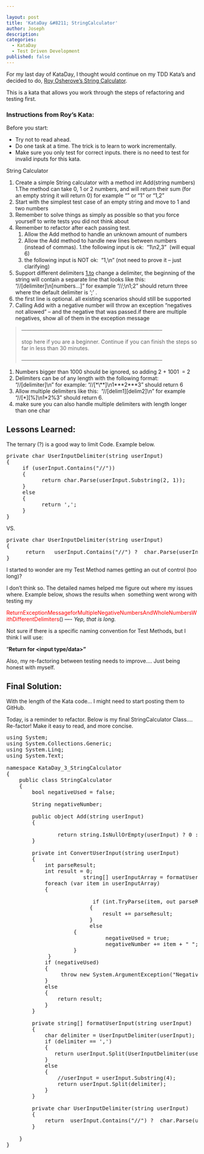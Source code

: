 ```yaml
---

layout: post
title: 'KataDay &#8211; StringCalculator'
author: Joseph
description:
categories:
  - KataDay
  - Test Driven Development
published: false
---
```

For my last day of KataDay, I thought would continue on my TDD Kata&#8217;s and decided to do, [Roy Osherove&#8217;s String Calculator][1].

This is a kata that allows you work through the steps of refactoring and testing first.

### Instructions from Roy&#8217;s Kata:

Before you start:

  * Try not to read ahead.
  * Do one task at a time. The trick is to learn to work incrementally.
  * Make sure you only test for correct inputs. there is no need to test for invalid inputs for this kata.

<!--more-->

String Calculator

  1. Create a simple String calculator with a method int Add(string numbers) 1.The method can take 0, 1 or 2 numbers, and will return their sum (for an empty string it will return 0) for example “” or “1” or “1,2”
  2. Start with the simplest test case of an empty string and move to 1 and two numbers
  3. Remember to solve things as simply as possible so that you force yourself to write tests you did not think about
  4. Remember to refactor after each passing test.
      1. Allow the Add method to handle an unknown amount of numbers
      2. Allow the Add method to handle new lines between numbers (instead of commas). 1.the following input is ok:  “1\n2,3”  (will equal 6)
      3. the following input is NOT ok:  “1,\n” (not need to prove it &#8211; just clarifying)
  5. Support different delimiters [1.to][2] change a delimiter, the beginning of the string will contain a separate line that looks like this:   “//[delimiter]\n[numbers…]” for example “//;\n1;2” should return three where the default delimiter is ‘;’ .
  6. the first line is optional. all existing scenarios should still be supported
  7. Calling Add with a negative number will throw an exception “negatives not allowed” &#8211; and the negative that was passed.if there are multiple negatives, show all of them in the exception message

> &#8212;&#8212;&#8212;&#8212;&#8212;&#8212;&#8212;&#8212;&#8212;&#8212;&#8212;&#8212;&#8212;&#8212;&#8212;&#8212;&#8212;&#8212;&#8212;&#8212;&#8212;&#8212;&#8212;&#8212;&#8212;&#8212;&#8211;
>
> stop here if you are a beginner. Continue if you can finish the steps so far in less than 30 minutes.
>
> &#8212;&#8212;&#8212;&#8212;&#8212;&#8212;&#8212;&#8212;&#8212;&#8212;&#8212;&#8212;&#8212;&#8212;&#8212;&#8212;&#8212;&#8212;&#8212;&#8212;&#8212;&#8212;&#8212;&#8212;&#8212;&#8212;&#8211;

  1. Numbers bigger than 1000 should be ignored, so adding 2 + 1001  = 2
  2. Delimiters can be of any length with the following format:  “//[delimiter]\n” for example: “//[\*\\*\*]\n1\*\*\*2\***3” should return 6
  3. Allow multiple delimiters like this:  “//\[delim1\]\[delim2\]\n” for example “//\[\*\]\[%\]\n1\*2%3” should return 6.
  4. make sure you can also handle multiple delimiters with length longer than one char

## Lessons Learned:

The ternary (?) is a good way to limit Code. Example below.

<pre class="lang:default decode:true" title="IF Statement">private char UserInputDelimiter(string userInput)
{
     if (userInput.Contains("//"))
     {
           return char.Parse(userInput.Substring(2, 1));
     }
     else
     {
           return ',';
     }
}</pre>

VS.

<pre class="lang:default decode:true">private char UserInputDelimiter(string userInput)
{
      return   userInput.Contains("//") ?  char.Parse(userInput.Substring(2, 1)) : ',';
}</pre>

I started to wonder are my Test Method names getting an out of control (too long)?

I don’t think so. The detailed names helped me figure out where my issues where. Example below, shows the results when  something went wrong with testing my

<span style="color: #ff0000;">ReturnExceptionMessageforMultipleNegativeNumbersAndWholeNumbersWithDifferentDelimiters</span>() &#8212;- *Yep, that is long.*

Not sure if there is a specific naming convention for Test Methods, but I think I will use:

“**Return <expected type> for <input type/data>”**

Also, my re-factoring between testing needs to improve…. Just being honest with myself.

## Final Solution:

With the length of the Kata code… I might need to start posting them to GitHub.

Today, is a reminder to refactor. Below is my final StringCalculator Class&#8230;. Re-factor! Make it easy to read, and more concise.

<pre class="lang:default decode:true" title="Example to refactor">using System;
using System.Collections.Generic;
using System.Linq;
using System.Text;

namespace KataDay_3_StringCalculator
{
	public class StringCalculator
	{
        bool negativeUsed = false;

        String negativeNumber;

		public object Add(string userInput)
		{

                return string.IsNullOrEmpty(userInput) ? 0 : ConvertUserInput(userInput);
		}

		private int ConvertUserInput(string userInput)
		{
			int parseResult;
			int result = 0;
                        string[] userInputArray = formatUserInput(userInput);
			foreach (var item in userInputArray)
			{

                           if (int.TryParse(item, out parseResult) &&  parseResult &gt;= 0)
                          {
                              result += parseResult;
                          }
                          else
	                 {
                               negativeUsed = true;
                               negativeNumber += item + " ";
	                 }
		     }
            if (negativeUsed)
            {
                 throw new System.ArgumentException("Negatives not allowed" + negativeNumber.ToString());
            }
            else
            {
                return result;
            }
		}

        private string[] formatUserInput(string userInput)
        {
            char delimiter = UserInputDelimiter(userInput);
            if (delimiter == ',')
            {
               return userInput.Split(UserInputDelimiter(userInput));
            }
            else
            {
                //userInput = userInput.Substring(4);
                return userInput.Split(delimiter);
            }
        }

		private char UserInputDelimiter(string userInput)
		{
            return	userInput.Contains("//") ?  char.Parse(userInput.Substring(2, 1)) : ',';
		}

	}
}</pre>

&nbsp;

 [1]: http://osherove.com/tdd-kata-1/
 [2]: http://1.to/
